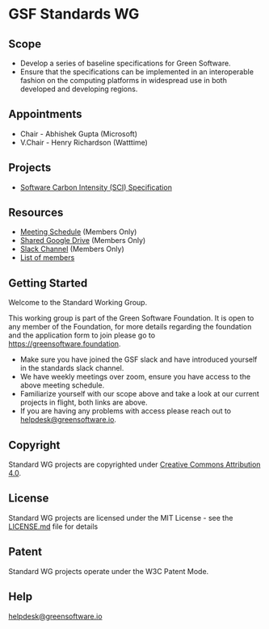# GSF Standards WG

## Scope
- Develop a series of baseline specifications for Green Software.
- Ensure that the specifications can be implemented in an interoperable fashion on the computing platforms in widespread use in both developed and developing regions.

## Appointments 
- Chair - Abhishek Gupta (Microsoft)
- V.Chair - Henry Richardson (Watttime)

## Projects
- [Software Carbon Intensity (SCI) Specification](https://github.com/Green-Software-Foundation/swg_software_carbon_intensity/tree/dev)

## Resources

* [Meeting Schedule](https://lists.greensoftware.io/g/standards/calendar) (Members Only)
* [Shared Google Drive](https://drive.google.com/drive/u/3/folders/1DlakUzce0VDTlO4eTs_grqWgIYlW6I1k) (Members Only)
* [Slack Channel](https://greensoftware-zzk1035.slack.com/archives/C024C0GB3LP) (Members Only)
* [List of members](https://github.com/Green-Software-Foundation/standards_wg/blob/main/WG_members.md)

## Getting Started
Welcome to the Standard Working Group.

This working group is part of the Green Software Foundation. It is open to any member of the Foundation, for more details regarding the foundation and the application form to join please go to https://greensoftware.foundation.

- Make sure you have joined the GSF slack and have introduced yourself in the standards slack channel.
- We have weekly meetings over zoom, ensure you have access to the above meeting schedule.
- Familiarize yourself with our scope above and take a look at our current projects in flight, both links are above.
- If you are having any problems with access please reach out to helpdesk@greensoftware.io.

## Copyright
Standard WG projects are copyrighted under [Creative Commons Attribution 4.0](https://creativecommons.org/licenses/by/4.0/).

## License
Standard WG projects are licensed under the MIT License - see the [LICENSE.md](licenses/standards-wg-license.md) file for details

## Patent
Standard WG projects operate under the W3C Patent Mode.

## Help
helpdesk@greensoftware.io
